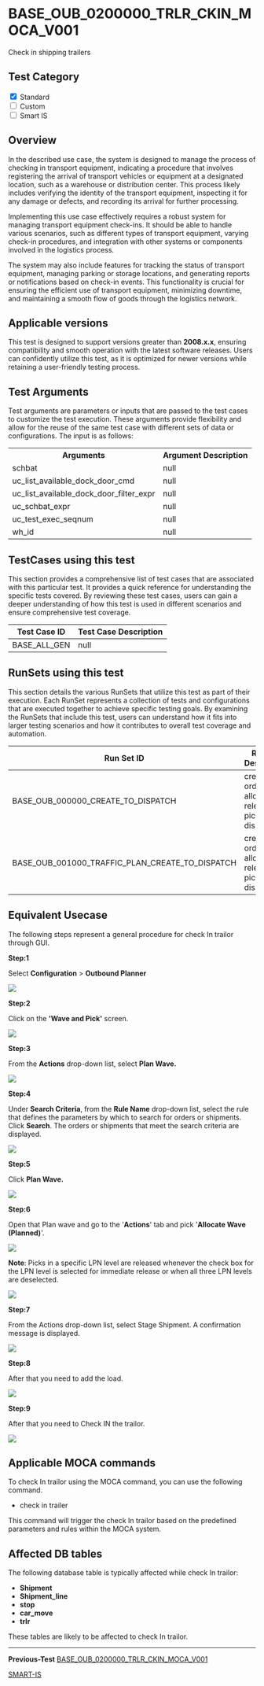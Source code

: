 # **BASE_OUB_0200000_TRLR_CKIN_MOCA_V001**


<!-- SMART_DOC_GEN_TEST_DESCR - Start -->
Check in shipping trailers
<!-- SMART_DOC_GEN_TEST_DESCR - End -->

## **Test Category**

<input type="checkbox" checked> Standard
<br>
<input type="checkbox"> Custom
<br>
<input type="checkbox"> Smart IS

## **Overview**

In the described use case, the system is designed to manage the process of checking in transport equipment, indicating a procedure that involves registering the arrival of transport vehicles or equipment at a designated location, such as a warehouse or distribution center. This process likely includes verifying the identity of the transport equipment, inspecting it for any damage or defects, and recording its arrival for further processing.

Implementing this use case effectively requires a robust system for managing transport equipment check-ins. It should be able to handle various scenarios, such as different types of transport equipment, varying check-in procedures, and integration with other systems or components involved in the logistics process.

The system may also include features for tracking the status of transport equipment, managing parking or storage locations, and generating reports or notifications based on check-in events. This functionality is crucial for ensuring the efficient use of transport equipment, minimizing downtime, and maintaining a smooth flow of goods through the logistics network.


## **Applicable versions**

This test is designed to support versions greater than **2008.x.x**,
ensuring compatibility and smooth operation with the latest software
releases. Users can confidently utilize this test, as it is optimized
for newer versions while retaining a user-friendly testing process.

## **Test Arguments**

Test arguments are parameters or inputs that are passed to the test
cases to customize the test execution. These arguments provide
flexibility and allow for the reuse of the same test case with different
sets of data or configurations. The input is as follows:


<!-- SMART_DOC_GEN_TEST_ARG - Start -->
<table>
<tr><th>Arguments</th><th>Argument Description</th></tr>
<tr><td>schbat</td><td>null</td></tr>
<tr><td>uc_list_available_dock_door_cmd</td><td>null</td></tr>
<tr><td>uc_list_available_dock_door_filter_expr</td><td>null</td></tr>
<tr><td>uc_schbat_expr</td><td>null</td></tr>
<tr><td>uc_test_exec_seqnum</td><td>null</td></tr>
<tr><td>wh_id</td><td>null</td></tr>
</table>
<!-- SMART_DOC_GEN_TEST_ARG - End -->

## **TestCases using this test**

This section provides a comprehensive list of test cases that are associated with this particular test. It provides a quick reference for understanding the specific tests covered. By reviewing these test cases, users can gain a deeper understanding of how this test is used in different scenarios and ensure comprehensive test coverage.


<!-- SMART_DOC_GEN_TEST_CASE_USING_THIS - Start -->
| Test Case ID | Test Case Description |
| ------------ | --------------------- |
| BASE_ALL_GEN | null |

<!-- SMART_DOC_GEN_TEST_CASE_USING_THIS - End -->

## **RunSets using this test**

This section details the various RunSets that utilize this test as part of their execution. Each RunSet represents a collection of tests and configurations that are executed together to achieve specific testing goals. By examining the RunSets that include this test, users can understand how it fits into larger testing scenarios and how it contributes to overall test coverage and automation.


<!-- SMART_DOC_GEN_RUN_SET_USING_THIS - Start -->
| Run Set ID | Run Set Description |
| ---------- | ------------------- |
| BASE_OUB_000000_CREATE_TO_DISPATCH | create order, plan, allocate, release, pick, dispatch |
| BASE_OUB_001000_TRAFFIC_PLAN_CREATE_TO_DISPATCH | create order, plan, allocate, release, pick, dispatch |

<!-- SMART_DOC_GEN_RUN_SET_USING_THIS - End -->

## **Equivalent Usecase**

The following steps represent a general procedure for check In trailor through GUI.

**Step:1**

Select **Configuration** > **Outbound Planner**

![](BASE_OUB_0200000_TRLR_CKIN_MOCA_V001.png)

**Step:2**

Click on the **'Wave and Pick'** screen.

![](BASE_OUB_0200000_TRLR_CKIN_MOCA_V001/image2.png)

**Step:3**

From the **Actions** drop-down list, select **Plan Wave.**

![](BASE_OUB_0200000_TRLR_CKIN_MOCA_V001/image3.png)

**Step:4**

Under **Search Criteria**, from the **Rule Name** drop-down list, select the rule that defines the parameters by which to search for orders or shipments. Click **Search**. The orders or shipments that meet the search criteria are displayed.

![](BASE_OUB_0200000_TRLR_CKIN_MOCA_V001/image4.png)

**Step:5**

Click **Plan Wave.**

![](BASE_OUB_0200000_TRLR_CKIN_MOCA_V001/image5.png)

**Step:6**

Open that Plan wave and go to the '**Actions**' tab and pick '**Allocate Wave (Planned)**'.

![](BASE_OUB_0200000_TRLR_CKIN_MOCA_V001/image6.png)

**Note**: Picks in a specific LPN level are released whenever the check box for the LPN level is selected for immediate release or when all three LPN levels are deselected.

![](BASE_OUB_0200000_TRLR_CKIN_MOCA_V001/image7.png)

**Step:7**

From the Actions drop-down list, select Stage Shipment. A confirmation message is displayed.

![](BASE_OUB_0200000_TRLR_CKIN_MOCA_V001/image8.png)

**Step:8**

After that you need to add the load.

![](BASE_OUB_0200000_TRLR_CKIN_MOCA_V001/image9.png)

**Step:9**

After that you need to Check IN the trailor.

![](BASE_OUB_0200000_TRLR_CKIN_MOCA_V001/image10.png)



## **Applicable MOCA commands**

To check In trailor using the MOCA command, you can use the following command.

- check in trailer

This command will trigger the check In trailor based on the predefined parameters and rules within the MOCA system.

## **Affected DB tables**

The following database table is typically affected while check In trailor:

- **Shipment**
- **Shipment_line**
- **stop**
- **car_move**
- **trlr**

These tables are likely to be affected to check In trailor.

---

**Previous-Test**
 [BASE_OUB_0200000_TRLR_CKIN_MOCA_V001](./tests_docs/BASE_OUB_0200000_TRLR_CKIN_MOCA_V001.md)
 

  
[SMART-IS](https://www.smart-is.pk) 
